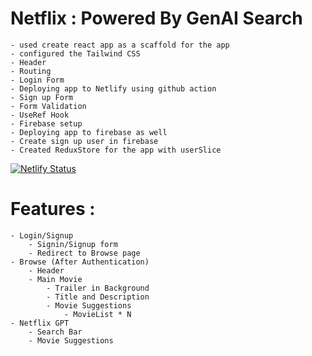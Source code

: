 # Netflix : Powered By GenAI Search
    - used create react app as a scaffold for the app
    - configured the Tailwind CSS
    - Header
    - Routing
    - Login Form
    - Deploying app to Netlify using github action
    - Sign up Form
    - Form Validation
    - UseRef Hook
    - Firebase setup
    - Deploying app to firebase as well
    - Create sign up user in firebase
    - Created ReduxStore for the app with userSlice
    

[![Netlify Status](https://api.netlify.com/api/v1/badges/cdd4f9dd-4718-4403-8466-4e4d28ea2fc8/deploy-status)](https://app.netlify.com/sites/zeeflix-ai/deploys)

# Features : 
    - Login/Signup
        - Signin/Signup form
        - Redirect to Browse page
    - Browse (After Authentication)
        - Header
        - Main Movie
            - Trailer in Background
            - Title and Description
            - Movie Suggestions
                - MovieList * N
    - Netflix GPT
        - Search Bar
        - Movie Suggestions
